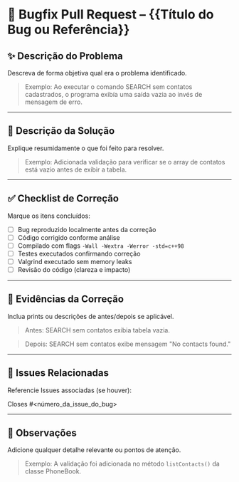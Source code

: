 # 🐛 Bugfix Pull Request – {{Título do Bug ou Referência}}

## ✨ Descrição do Problema

Descreva de forma objetiva qual era o problema identificado.

> Exemplo:
> Ao executar o comando SEARCH sem contatos cadastrados, o programa exibía uma saída vazia ao invés de mensagem de erro.

---

## 🔧 Descrição da Solução

Explique resumidamente o que foi feito para resolver.

> Exemplo:
> Adicionada validação para verificar se o array de contatos está vazio antes de exibir a tabela.

---

## ✅ Checklist de Correção

Marque os itens concluídos:

- [ ] Bug reproduzido localmente antes da correção
- [ ] Código corrigido conforme análise
- [ ] Compilado com flags `-Wall -Wextra -Werror -std=c++98`
- [ ] Testes executados confirmando correção
- [ ] Valgrind executado sem memory leaks
- [ ] Revisão do código (clareza e impacto)

---

## 🧪 Evidências da Correção

Inclua prints ou descrições de antes/depois se aplicável.

> Antes:
> SEARCH sem contatos exibia tabela vazia.

> Depois:
> SEARCH sem contatos exibe mensagem "No contacts found."

---

## 🎯 Issues Relacionadas

Referencie Issues associadas (se houver):

Closes #<número_da_issue_do_bug>

---

## 📝 Observações

Adicione qualquer detalhe relevante ou pontos de atenção.

> Exemplo:
> A validação foi adicionada no método `listContacts()` da classe PhoneBook.
